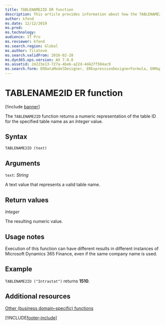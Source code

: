 ```yaml
---
title: TABLENAME2ID ER function
description: This article provides information about how the TABLENAME2ID Electronic reporting (ER) function is used.
author: kfend
ms.date: 12/12/2019
ms.prod: 
ms.technology: 
audience: IT Pro
ms.reviewer: kfend
ms.search.region: Global
ms.author: filatovm
ms.search.validFrom: 2016-02-28
ms.dyn365.ops.version: AX 7.0.0
ms.assetid: 24223e13-727a-4be6-a22d-4d427f504ac9
ms.search.form: ERDataModelDesigner, ERExpressionDesignerFormula, ERMappedFormatDesigner, ERModelMappingDesigner
---
```


# TABLENAME2ID ER function

[!include [banner](../includes/banner.md)]

The `TABLENAME2ID` function returns a numeric representation of the table ID for the specified table name as an *Integer* value.

## Syntax

```vb
TABLENAME2ID (text)
```

## Arguments

`text`: *String*

A text value that represents a valid table name.

## Return values

*Integer*

The resulting numeric value.

## Usage notes

Execution of this function can have different results in different instances of Microsoft Dynamics 365 Finance, even if the same company name is used.

## Example

`TABLENAME2ID ("Intrastat")` returns **1510**.

## Additional resources

[Other (business domain–specific) functions](er-functions-category-other.md)


[!INCLUDE[footer-include](../../../includes/footer-banner.md)]
